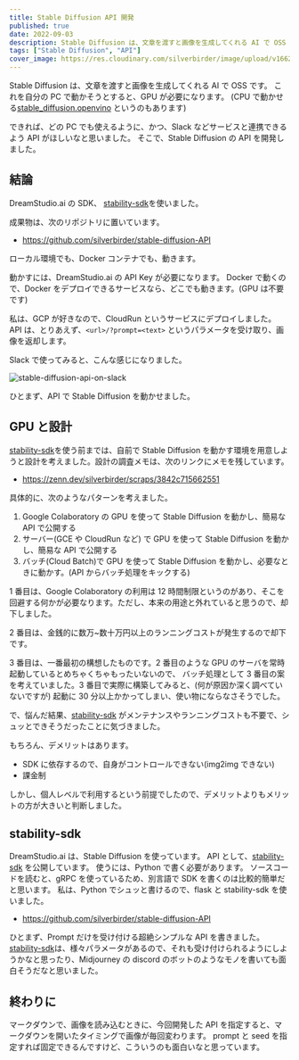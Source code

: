 ```yaml
---
title: Stable Diffusion API 開発
published: true
date: 2022-09-03
description: Stable Diffusion は、文章を渡すと画像を生成してくれる AI で OSS です。これを自前で動かそうとすると、GPU が必要になります。
tags: ["Stable Diffusion", "API"]
cover_image: https://res.cloudinary.com/silverbirder/image/upload/v1662177842/silver-birder.github.io/blog/stable-diffusion-api-on-slack.jpg
---
```


Stable Diffusion は、文章を渡すと画像を生成してくれる AI で OSS です。
これを自分の PC で動かそうとすると、GPU が必要になります。
(CPU で動かせる[stable_diffusion.openvino](https://github.com/bes-dev/stable_diffusion.openvino) というのもあります)

できれば、どの PC でも使えるように、かつ、Slack などサービスと連携できるよう API がほしいなと思いました。
そこで、Stable Diffusion の API を開発しました。

## 結論

DreamStudio.ai の SDK、 [stability-sdk](https://github.com/Stability-AI/stability-sdk)を使いました。

成果物は、次のリポジトリに置いています。

- https://github.com/silverbirder/stable-diffusion-API

ローカル環境でも、Docker コンテナでも、動きます。

動かすには、DreamStudio.ai の API Key が必要になります。
Docker で動くので、Docker をデプロイできるサービスなら、どこでも動きます。(GPU は不要です)

私は、GCP が好きなので、CloudRun というサービスにデプロイしました。
API は、とりあえず、`<url>/?prompt=<text>` というパラメータを受け取り、画像を返却します。

Slack で使ってみると、こんな感じになりました。

![stable-diffusion-api-on-slack](https://res.cloudinary.com/silverbirder/image/upload/v1662177842/silver-birder.github.io/blog/stable-diffusion-api-on-slack.jpg)

ひとまず、API で Stable Diffusion を動かせました。

## GPU と設計

[stability-sdk](https://github.com/Stability-AI/stability-sdk)を使う前までは、自前で Stable Diffusion を動かす環境を用意しようと設計を考えました。設計の調査メモは、次のリンクにメモを残しています。

- https://zenn.dev/silverbirder/scraps/3842c715662551

具体的に、次のようなパターンを考えました。

1. Google Colaboratory の GPU を使って Stable Diffusion を動かし、簡易な API で公開する
2. サーバー(GCE や CloudRun など) で GPU を使って Stable Diffusion を動かし、簡易な API で公開する
3. バッチ(Cloud Batch)で GPU を使って Stable Diffusion を動かし、必要なときに動かす。(API からバッチ処理をキックする)

1 番目は、Google Colaboratory の利用は 12 時間制限というのがあり、そこを回避する何かが必要なります。ただし、本来の用途と外れていると思うので、却下しました。

2 番目は、金銭的に数万~数十万円以上のランニングコストが発生するので却下です。

3 番目は、一番最初の構想したものです。2 番目のような GPU のサーバを常時起動しているとめちゃくちゃもったいないので、
バッチ処理として 3 番目の案を考えていました。3 番目で実際に構築してみると、(何が原因か深く調べていないですが) 起動に 30 分以上かかってしまい、使い物にならなさそうでした。

で、悩んだ結果、[stability-sdk](https://github.com/Stability-AI/stability-sdk) がメンテナンスやランニングコストも不要で、シュッとできそうだったことに気づきました。

もちろん、デメリットはあります。

- SDK に依存するので、自身がコントロールできない(img2img できない)
- 課金制

しかし、個人レベルで利用するという前提でしたので、デメリットよりもメリットの方が大きいと判断しました。

## stability-sdk

DreamStudio.ai は、Stable Diffusion を使っています。
API として、[stability-sdk](https://github.com/Stability-AI/stability-sdk) を公開しています。
使うには、Python で書く必要があります。
ソースコードを読むと、gRPC を使っているため、別言語で SDK を書くのは比較的簡単だと思います。
私は、Python でシュッと書けるので、flask と stability-sdk を使いました。

- https://github.com/silverbirder/stable-diffusion-API

ひとまず、Prompt だけを受け付ける超絶シンプルな API を書きました。
[stability-sdk](https://github.com/Stability-AI/stability-sdk)は、様々パラメータがあるので、それも受け付けられるようにしようかなと思ったり、Midjourney の discord のボットのようなモノを書いても面白そうだなと思いました。

## 終わりに

マークダウンで、画像を読み込むときに、今回開発した API を指定すると、マークダウンを開いたタイミングで画像が毎回変わります。
prompt と seed を指定すれば固定できるんですけど、こういうのも面白いなと思っています。
